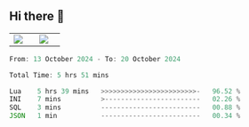 ## Hi there 👋

<p align="center">
  <table align="center">
  <tr border="none">
  <td width="35%" align="center">
    <img  align="center"  src="http://github-profile-summary-cards.vercel.app/api/cards/stats?username=ricepunk&theme=github_dark" />
  </td>
    
  <td width="65%" align="center">
    <img  align="center"  src="http://github-profile-summary-cards.vercel.app/api/cards/profile-details?username=ricepunk&theme=github_dark" />
  </td>
  </tr>
  </table>
</p>

<!--START_SECTION:waka-->

```typescript
From: 13 October 2024 - To: 20 October 2024

Total Time: 5 hrs 51 mins

Lua    5 hrs 39 mins   >>>>>>>>>>>>>>>>>>>>>>>>-   96.52 %
INI    7 mins          >------------------------   02.26 %
SQL    3 mins          -------------------------   00.88 %
JSON   1 min           -------------------------   00.34 %
```

<!--END_SECTION:waka-->
